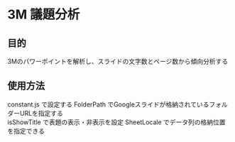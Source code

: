 # 3M 議題分析

## 目的
3Mのパワーポイントを解析し、スライドの文字数とページ数から傾向分析する

## 使用方法
constant.js で設定する
FolderPath  でGoogleスライドが格納されているフォルダーURLを指定する  
isShowTitle で表題の表示・非表示を設定
SheetLocale でデータ列の格納位置を指定できる

